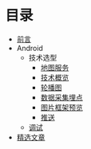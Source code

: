 # 目录

* [前言](README.md)
* Android
  * 技术选型  
    * [地图服务](docs/android/技术选型/地图服务.md)
    * [技术概览](docs/android/技术选型/技术概览.md)
    * [轮播图](docs/android/技术选型/轮播图.md)
    * [数据采集埋点](docs/android/技术选型/数据采集埋点.md)
    * [图片框架预览](docs/android/技术选型/图片框架预览.md)
    * [推送](docs/android/推送.md)
  * [调试](docs/android/调试.md)
* [精选文章](docs/精选文章.md)